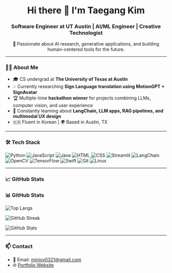 <h1 align="center">Hi there 👋 I'm Taegang Kim</h1>
<h3 align="center">Software Engineer at UT Austin | AI/ML Engineer | Creative Technologist</h3>

<p align="center">
  🧠 Passionate about AI research, generative applications, and building human-centered tools for the future.
</p>

---

### 👨‍💻 About Me

- 🎓 CS undergrad at **The University of Texas at Austin**  
- 💡 Currently researching **Sign Language translation using MotionGPT + SignAvatar**  
- 🏆 Multiple-time **hackathon winner** for projects combining LLMs, computer vision, and user experience  
- 🌱 Constantly learning about **LangChain, LLM apps, RAG pipelines, and multimodal UX design**  
- 🇰🇷 Fluent in Korean | 🌍 Based in Austin, TX  

---

### 🛠 Tech Stack

![Python](https://img.shields.io/badge/-Python-3776AB?style=flat&logo=python&logoColor=white)
![JavaScript](https://img.shields.io/badge/-JavaScript-F7DF1E?style=flat&logo=javascript&logoColor=black)
![Java](https://img.shields.io/badge/-Java-007396?style=flat&logo=java)
![HTML](https://img.shields.io/badge/-HTML5-E34F26?style=flat&logo=html5&logoColor=white)
![CSS](https://img.shields.io/badge/-CSS3-1572B6?style=flat&logo=css3)
![Streamlit](https://img.shields.io/badge/-Streamlit-FF4B4B?style=flat&logo=streamlit)
![LangChain](https://img.shields.io/badge/-LangChain-blueviolet)
![OpenCV](https://img.shields.io/badge/-OpenCV-5C3EE8?style=flat&logo=opencv)
![TensorFlow](https://img.shields.io/badge/-TensorFlow-FF6F00?style=flat&logo=tensorflow)
![Swift](https://img.shields.io/badge/-Swift-F05138?style=flat&logo=swift)
![Git](https://img.shields.io/badge/-Git-F05032?style=flat&logo=git)
![Linux](https://img.shields.io/badge/-Linux-FCC624?style=flat&logo=linux)

---

### 📈 GitHub Stats

### 📊 GitHub Stats

<p align="left">
  <img src="https://github-readme-stats.vercel.app/api/top-langs?username=123jklas&show_icons=true&layout=compact" alt="Top Langs"/>
</p>
<p align="left">
  <img src="https://github-readme-streak-stats.herokuapp.com?user=123jklas&theme=tokyonight" alt="GitHub Streak"/>
</p>
<p align="left">
  <img src="https://github-readme-stats.vercel.app/api?username=123jklas&show_icons=true&theme=tokyonight" alt="GitHub Stats"/>
</p>

---

### 📫 Contact

- 📧 Email: minjoy0321@gmail.com  
- 🌐 [Portfolio Website](https://123jklas.github.io)

